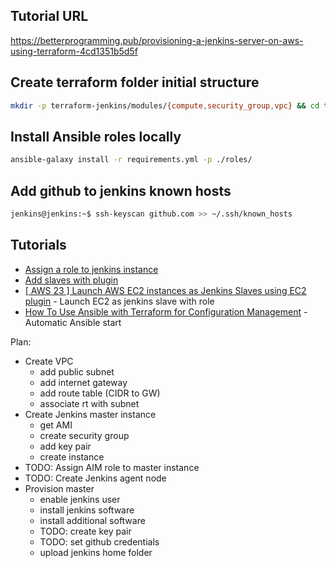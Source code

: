## Tutorial URL
https://betterprogramming.pub/provisioning-a-jenkins-server-on-aws-using-terraform-4cd1351b5d5f

## Create terraform folder initial structure
```bash
mkdir -p terraform-jenkins/modules/{compute,security_group,vpc} && cd terraform-jenkins && touch main.tf outputs.tf secrets.tfvars && cd modules/compute && touch main.tf outputs.tf install_jenkins.sh && cd ../security_group && touch main.tf outputs.tf && cd ../vpc && touch main.tf outputs.tf
```

## Install Ansible roles locally
```bash
ansible-galaxy install -r requirements.yml -p ./roles/
```

## Add github to jenkins known hosts
```bash
jenkins@jenkins:~$ ssh-keyscan github.com >> ~/.ssh/known_hosts
```

## Tutorials
* [Assign a role to jenkins instance](https://www.youtube.com/watch?v=Qlj-xGx9hHg)
* [Add slaves with plugin](https://faun.pub/10-steps-to-deploy-and-configure-jenkins-on-aws-with-terraform-26e641e90ae)
* [[ AWS 23 ] Launch AWS EC2 instances as Jenkins Slaves using EC2 plugin](https://www.youtube.com/watch?v=dAa3u39RYpM) - Launch EC2 as jenkins slave with role
* [How To Use Ansible with Terraform for Configuration Management](https://www.digitalocean.com/community/tutorials/how-to-use-ansible-with-terraform-for-configuration-management) - Automatic Ansible start


Plan:
* Create VPC
    * add public subnet
    * add internet gateway
    * add route table (CIDR to GW)
    * associate rt with subnet
* Create Jenkins master instance
    * get AMI
    * create security group
    * add key pair
    * create instance
* TODO: Assign AIM role to master instance
* TODO: Create Jenkins agent node
* Provision master
    * enable jenkins user
    * install jenkins software
    * install additional software
    * TODO: create key pair
    * TODO: set github credentials
    * upload jenkins home folder
